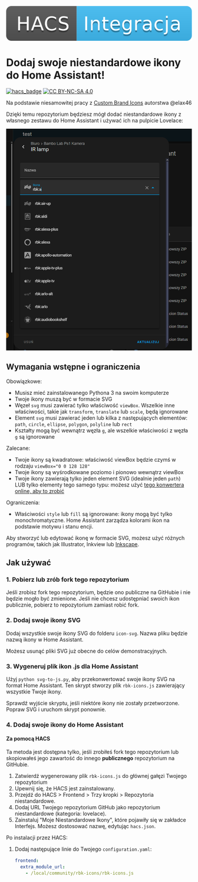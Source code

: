 <div align="center">
<img src="https://raw.githubusercontent.com/robertbigk/rbk-icons/main/hacs.png" alt="HACS Integracja">
</div>

# Dodaj swoje niestandardowe ikony do Home Assistant!

[![hacs_badge](https://img.shields.io/badge/HACS-Integracja-41BDF5.svg)](https://github.com/hacs/integration)
[![CC BY-NC-SA 4.0][cc-by-nc-sa-shield]][cc-by-nc-sa]

[cc-by-nc-sa]: http://creativecommons.org/licenses/by-nc-sa/4.0/
[cc-by-nc-sa-image]: https://licensebuttons.net/l/by-nc-sa/4.0/88x31.png
[cc-by-nc-sa-shield]: https://img.shields.io/badge/Licencja-CC%20BY--NC--SA%204.0-lightgrey.svg

Na podstawie niesamowitej pracy z [Custom Brand Icons](https://github.com/elax46/custom-brand-icons) autorstwa @elax46

Dzięki temu repozytorium będziesz mógł dodać niestandardowe ikony z własnego zestawu do Home Assistant i używać ich na pulpicie Lovelace:

![Niestandardowe ikony](https://github.com/robertbigk/rbk-icons/blob/main/custom-icons.png)

## Wymagania wstępne i ograniczenia

Obowiązkowe:
* Musisz mieć zainstalowanego Pythona 3 na swoim komputerze
* Twoje ikony muszą być w formacie SVG
* Węzeł `svg` musi zawierać tylko właściwość `viewBox`. Wszelkie inne właściwości, takie jak `transform`, `translate` lub `scale`, będą ignorowane
* Element `svg` musi zawierać jeden lub kilka z następujących elementów: `path`, `circle`, `ellipse`, `polygon`, `polyline` lub `rect`
* Kształty mogą być wewnątrz węzła `g`, ale wszelkie właściwości z węzła `g` są ignorowane

Zalecane:
* Twoje ikony są kwadratowe: właściwość viewBox będzie czymś w rodzaju `viewBox="0 0 128 128"`
* Twoje ikony są wyśrodkowane poziomo i pionowo wewnątrz viewBox
* Twoje ikony zawierają tylko jeden element SVG (idealnie jeden `path`) LUB tylko elementy tego samego typu: możesz użyć [tego konwertera online, aby to zrobić](https://thednp.github.io/svg-path-commander/convert.html)

Ograniczenia:
* Właściwości `style` lub `fill` są ignorowane: ikony mogą być tylko monochromatyczne. Home Assistant zarządza kolorami ikon na podstawie motywu i stanu encji.

Aby stworzyć lub edytować ikonę w formacie SVG, możesz użyć różnych programów, takich jak Illustrator, Inkview lub [Inkscape](https://inkscape.org/).

## Jak używać

### 1. Pobierz lub zrób fork tego repozytorium

Jeśli zrobisz fork tego repozytorium, będzie ono publiczne na GitHubie i nie będzie mogło być zmienione.
Jeśli nie chcesz udostępniać swoich ikon publicznie, pobierz to repozytorium zamiast robić fork.

### 2. Dodaj swoje ikony SVG

Dodaj wszystkie swoje ikony SVG do folderu `icon-svg`. Nazwa pliku będzie nazwą ikony w Home Assistant.

Możesz usunąć pliki SVG już obecne do celów demonstracyjnych.

### 3. Wygeneruj plik ikon .js dla Home Assistant

Użyj `python svg-to-js.py`, aby przekonwertować swoje ikony SVG na format Home Assistant. Ten skrypt stworzy plik `rbk-icons.js` zawierający wszystkie Twoje ikony.

Sprawdź wyjście skryptu, jeśli niektóre ikony nie zostały przetworzone. Popraw SVG i uruchom skrypt ponownie.

### 4. Dodaj swoje ikony do Home Assistant

#### Za pomocą HACS

Ta metoda jest dostępna tylko, jeśli zrobiłeś fork tego repozytorium lub skopiowałeś jego zawartość do innego **publicznego** repozytorium na GitHubie.

1. Zatwierdź wygenerowany plik `rbk-icons.js` do głównej gałęzi Twojego repozytorium
2. Upewnij się, że HACS jest zainstalowany.
3. Przejdź do HACS > Frontend > Trzy kropki > Repozytoria niestandardowe.
4. Dodaj URL Twojego repozytorium GitHub jako repozytorium niestandardowe (kategoria: lovelace).
5. Zainstaluj "Moje Niestandardowe Ikony", które pojawiły się w zakładce Interfejs. Możesz dostosować nazwę, edytując `hacs.json`.

Po instalacji przez HACS:
1. Dodaj następujące linie do Twojego `configuration.yaml`:

    ```yaml
    frontend:
      extra_module_url:
        - /local/community/rbk-icons/rbk-icons.js